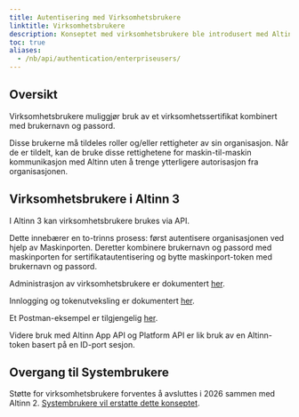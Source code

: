 ```yaml
---
title: Autentisering med Virksomhetsbrukere
linktitle: Virksomhetsbrukere
description: Konseptet med virksomhetsbrukere ble introdusert med Altinn 2.
toc: true
aliases:
  - /nb/api/authentication/enterpriseusers/
---
```


## Oversikt

Virksomhetsbrukere muliggjør bruk av et virksomhetssertifikat kombinert med brukernavn og passord.

Disse brukerne må tildeles roller og/eller rettigheter av sin organisasjon. Når de er tildelt, kan de bruke disse rettighetene for maskin-til-maskin kommunikasjon med Altinn uten å trenge ytterligere autorisasjon fra organisasjonen.

## Virksomhetsbrukere i Altinn 3

I Altinn 3 kan virksomhetsbrukere brukes via API.

Dette innebærer en to-trinns prosess: først autentisere organisasjonen ved hjelp av Maskinporten. Deretter kombinere brukernavn og passord med maskinporten for sertifikatautentisering og bytte maskinport-token med brukernavn og passord.

Administrasjon av virksomhetsbrukere er dokumentert [her](https://altinn.github.io/docs/api/rest/kom-i-gang/virksomhetsbrukere/).

Innlogging og tokenutveksling er dokumentert [her](https://altinn.github.io/docs/api/rest/kom-i-gang/virksomhet/#autentisering-med-virksomhetsbruker-og-maskinporten).

Et Postman-eksempel er tilgjengelig [her](https://github.com/Altinn/altinn-studio/blob/master/src/test/Postman/collections/Organization.postman_collection.json).

Videre bruk med Altinn App API og Platform API er lik bruk av en Altinn-token basert på en ID-port sesjon.

## Overgang til Systembrukere

Støtte for virksomhetsbrukere forventes å avsluttes i 2026 sammen med Altinn 2. [Systembrukere vil erstatte dette konseptet](/nb/authorization/getting-started/systemuser/).
